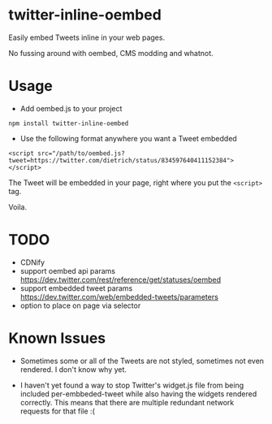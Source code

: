 twitter-inline-oembed
=========

Easily embed Tweets inline in your web pages.

No fussing around with oembed, CMS modding and whatnot.

# Usage

* Add oembed.js to your project

```
npm install twitter-inline-oembed
```

* Use the following format anywhere you want a Tweet embedded

```
<script src="/path/to/oembed.js?tweet=https://twitter.com/dietrich/status/834597640411152384"></script>
```

The Tweet will be embedded in your page, right where you put the `<script>` tag.

Voila.

# TODO

* CDNify
* support oembed api params https://dev.twitter.com/rest/reference/get/statuses/oembed
* support embedded tweet params https://dev.twitter.com/web/embedded-tweets/parameters
* option to place on page via selector

# Known Issues

* Sometimes some or all of the Tweets are not styled, sometimes not even rendered. I don't know why yet.

* I haven't yet found a way to stop Twitter's widget.js file from being included per-embbeded-tweet while also having the widgets rendered correctly. This means that there are multiple redundant network requests for that file :(

